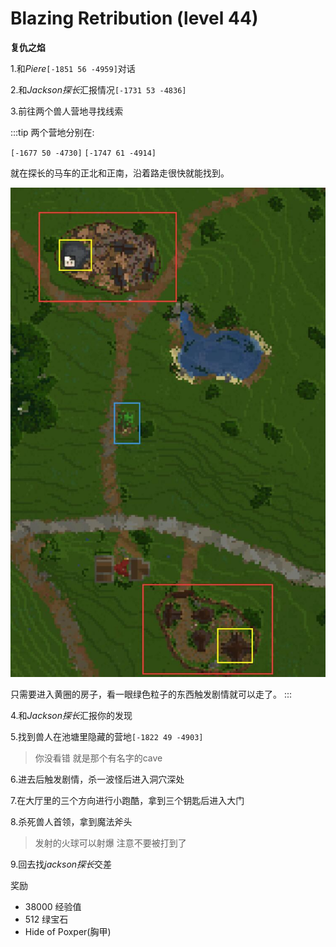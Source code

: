 # Blazing Retribution (level 44)
**复仇之焰**


1.和*Piere*`[-1851 56 -4959]`对话

2.和*Jackson探长*汇报情况`[-1731 53 -4836]`

3.前往两个兽人营地寻找线索

:::tip
两个营地分别在:

`[-1677 50 -4730]`  `[-1747 61 -4914]`

就在探长的马车的正北和正南，沿着路走很快就能找到。

![](../../.vuepress/public/assets/img/lvl44-1.jpg)

只需要进入黄圈的房子，看一眼绿色粒子的东西触发剧情就可以走了。
:::

4.和*Jackson探长*汇报你的发现

5.找到兽人在池塘里隐藏的营地`[-1822 49 -4903]`
>你没看错 就是那个有名字的cave

6.进去后触发剧情，杀一波怪后进入洞穴深处

7.在大厅里的三个方向进行小跑酷，拿到三个钥匙后进入大门

8.杀死兽人首领，拿到魔法斧头
>发射的火球可以射爆 注意不要被打到了

9.回去找*jackson探长*交差

奖励
+ 38000 经验值
+ 512 绿宝石
+ Hide of Poxper(胸甲)